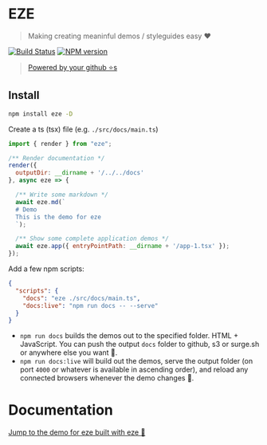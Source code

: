 # EZE

> Making creating meaninful demos / styleguides easy ❤️

[![Build Status][travis-image]][travis-url]
[![NPM version][npm-image]][npm-url]

> [Powered by your github ⭐s](https://github.com/basarat/eze/stargazers)

## Install

```bash
npm install eze -D
```

Create a ts (tsx) file (e.g. `./src/docs/main.ts`)

```js
import { render } from "eze";

/** Render documentation */
render({
  outputDir: __dirname + '/../../docs'
}, async eze => {

  /** Write some markdown */
  await eze.md(`
  # Demo
  This is the demo for eze
  `);

  /** Show some complete application demos */
  await eze.app({ entryPointPath: __dirname + '/app-1.tsx' });
});
```

Add a few npm scripts:

```json
{
  "scripts": {
    "docs": "eze ./src/docs/main.ts",
    "docs:live": "npm run docs -- --serve"
  }
}
```

* `npm run docs` builds the demos out to the specified folder. HTML + JavaScript. You can push the output `docs` folder to github, s3 or surge.sh or anywhere else you want  🌹.
* `npm run docs:live` will build out the demos, serve the output folder (on port `4000` or whatever is available in ascending order), and reload any connected browsers whenever the demo changes 🌹.

# Documentation

[Jump to the demo for eze built with eze 📝](http://basarat.com/eze)


[travis-image]:https://travis-ci.org/basarat/eze.svg?branch=master
[travis-url]:https://travis-ci.org/basarat/eze
[npm-image]:https://img.shields.io/npm/v/eze.svg?style=flat
[npm-url]:https://npmjs.org/package/eze